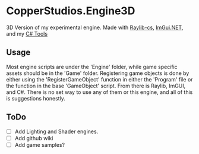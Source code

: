 # CopperStudios.Engine3D
3D Version of my experimental engine. Made with [Raylib-cs](https://github.com/ChrisDill/Raylib-cs), [ImGui.NET](https://github.com/mellinoe/ImGui.NET), and my [C# Tools](https://github.com/OlympianGames/CopperStudios.CsTools)

## Usage
Most engine scripts are under the 'Engine' folder, while game specific assets should be in the 'Game' folder. Registering game objects is done by either using the 'RegisterGameObject' function in either the 'Program' file or the function in the base 'GameObject' script. From there is Raylib, ImGUI, and C#. There is no set way to use any of them or this engine, and all of this is suggestions honestly.

## ToDo

 - [ ] Add Lighting and Shader engines.
 - [ ] Add github wiki
 - [ ] Add game samples?
